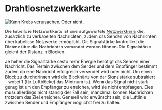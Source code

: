 # Drahtlosnetzwerkkarte

![Kann Krebs verursachen. Oder nicht.](oredict:oc:wlanCard2)

Die kabellose Netzwerkkarte ist eine aufgewertete [Netzwerkkarte](lanCard.md) die, zusätzlich zu verkabelten Nachrichten, zudem das Senden von Nachrichten über kabellose Netzwerke ermöglicht. Die Signalstärke kontrolliert die Distanz über die Nachrichten versendet werden können. Die Signalstärke gleicht der Distanz in Blöcken.

Je höher die Signalstärke desto mehr Energie benötigt das Senden einer Nachricht. Das Terrain zwischen dem Sender und dem Empfänger bestimmt zudem ob eine Nachricht erfolgreich versendet wird oder nicht. Um einen Block zu durchdringen wird die Blockhärte von der Signalstärke subtrahiert - wobei 1 (für Luftblöcke) das Minimum ist). Wenn das Signal nicht stark genug ist um den Empfänger zu erreichen, wird sie nicht empfangen. Dies muss allerdings nicht ständig der Fall sein, manchmal können Nachrichten trotzdem das Ziel erreichen. Generell wird erwünscht sein, die Luftlinie zwischen Sender und Empfänger möglichst frei zu halten. 
